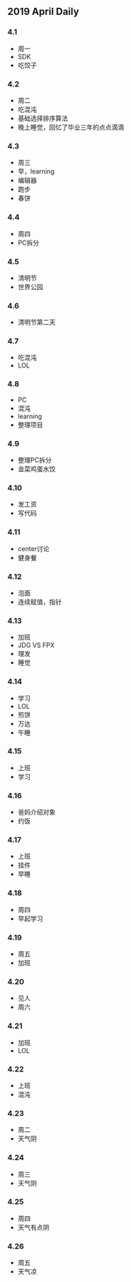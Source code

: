 ## 2019 April Daily
### 4.1
* 周一
* SDK
* 吃饺子
### 4.2
* 周二
* 吃混沌
* 基础选择排序算法
* 晚上睡觉，回忆了毕业三年的点点滴滴
### 4.3
* 周三
* 早，learning
* 编辑器
* 跑步
* 春饼
### 4.4
* 周四
* PC拆分
### 4.5
* 清明节
* 世界公园
### 4.6
* 清明节第二天
### 4.7
* 吃混沌
* LOL
### 4.8
* PC
* 混沌
* learning
* 整理项目
### 4.9
* 整理PC拆分
* 韭菜鸡蛋水饺
### 4.10
* 发工资
* 写代码
### 4.11
* center讨论
* 健身餐
### 4.12
* 泡面
* 连续赋值，指针
### 4.13
* 加班
* JDG VS FPX
* 理发
* 睡觉
### 4.14
* 学习
* LOL
* 煎饼
* 万达
* 午睡
### 4.15
* 上班
* 学习
### 4.16
* 爸妈介绍对象
* 约饭
### 4.17
* 上班
* 挂件
* 早睡
### 4.18
* 周四
* 早起学习
### 4.19
* 周五
* 加班
### 4.20
* 见人
* 周六
### 4.21
* 加班
* LOL
### 4.22
* 上班
* 混沌
### 4.23
* 周二
* 天气阴
### 4.24
* 周三
* 天气阴
### 4.25
* 周四
* 天气有点阴
### 4.26
* 周五
* 天气凉



